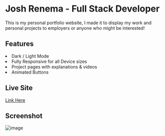 <h1> Josh Renema - Full Stack Developer </h1>

This is my personal portfolio website, I made it to display my work and personal projects to employers or anyone who might be interested!

<h2>Features</h2>

<li>Dark / Light Mode</li>
<li>Fully Responsive for all Device sizes</li>
<li>Project pages with explanations & videos</li>
<li>Animated Buttons</li>

<h2>Live Site</h2>

<a href="https://josren.ca" target="_blank">Link Here</a>

<h2>Screenshot</h2>

![image](https://user-images.githubusercontent.com/60946895/221374887-78843fd1-caca-4f74-a1ea-383eeb3f824c.png)



